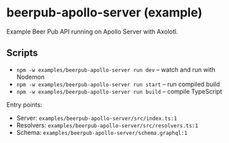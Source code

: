 # beerpub-apollo-server (example)

Example Beer Pub API running on Apollo Server with Axolotl.

## Scripts

- `npm -w examples/beerpub-apollo-server run dev` – watch and run with Nodemon
- `npm -w examples/beerpub-apollo-server run start` – run compiled build
- `npm -w examples/beerpub-apollo-server run build` – compile TypeScript

Entry points:

- Server: `examples/beerpub-apollo-server/src/index.ts:1`
- Resolvers: `examples/beerpub-apollo-server/src/resolvers.ts:1`
- Schema: `examples/beerpub-apollo-server/schema.graphql:1`
